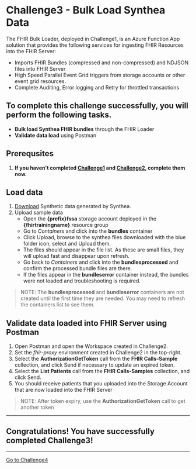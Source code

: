# Challenge3 - Bulk Load Synthea Data

The FHIR Bulk Loader, deployed in Challenge1, is an Azure Function App solution that provides the following services for ingesting FHIR Resources into the FHIR Server:
   * Imports FHIR Bundles (compressed and non-compressed) and NDJSON files into FHIR Server
   * High Speed Parallel Event Grid triggers from storage accounts or other event grid resources.
   * Complete Auditing, Error logging and Retry for throttled transactions

## To complete this challenge successfully, you will perform the following tasks.

* **Bulk load Synthea FHIR bundles** through the FHIR Loader 
* **Validate data load** using Postman

## Prerequsites

1. **If you haven't completed [Challenge1](../Challenge2-DeployFHIR/ReadMe.md) and [Challenge2](../Challenge2-AuthSetup/ReadMe.md), complete them now.**

## Load data
1. [Download](../SampleData) Synthetic data generated by Synthea.
2. Upload sample data
   * Open the **{prefix}fssa** storage account deployed in the **{fhirtrainingname}** resource group
   * Go to *Containers* and click into the **bundles** container
   * Click Upload, browse to the synthea files downloaded with the blue folder icon, select and Upload them.
   * The files should appear in the file list. As these are small files, they will upload fast and disappear upon refresh.
   * Go back to *Containers* and click into the **bundlesprocessed** and confirm the processed bundle files are there.
   * If the files appear in the **bundleserror** container instead, the bundles were not loaded and troubleshooting is required.
> NOTE: The **bundlesprocessed** and **bundleserror** containers are not created until the first time they are needed. You may need to refresh the containers list to see them.

## Validate data loaded into FHIR Server using Postman
1. Open Postman and open the Workspace created in Challenge2. 
2. Set the *fhir-proxy* environment created in Challenge2 in the top-right.
3. Select the **AuthorizationGetToken** call from the **FHIR Calls-Sample** collection, and click Send if necessary to update an expired token. 
4. Select the **List Patients** call from the **FHIR Calls-Samples** collection, and click Send.
5. You should receive patients that you uploaded into the Storage Account that are now loaded into the FHIR Server
> NOTE: After token expiry, use the **AuthorizationGetToken** call to get another token

---

## Congratulations! You have successfully completed Challenge3! 

***

[Go to Challenge4](../Challenge4-FHIRSyncAgent/ReadMe.md)

